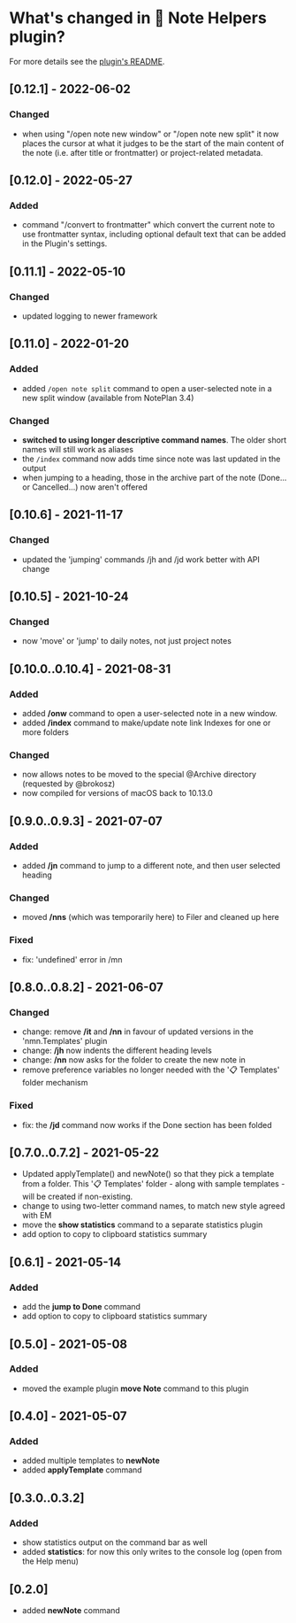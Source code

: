 # What's changed in 📙 Note Helpers plugin?
For more details see the [plugin's README](https://github.com/NotePlan/plugins/tree/main/jgclark.NoteHelpers/).

## [0.12.1] - 2022-06-02
### Changed
- when using "/open note new window" or "/open note new split" it now places the cursor at what it judges to be the start of the main content of the note (i.e. after title or frontmatter) or project-related metadata.

## [0.12.0] - 2022-05-27
### Added
- command "/convert to frontmatter" which convert the current note to use frontmatter syntax, including optional default text that can be added in the Plugin's settings.

## [0.11.1] - 2022-05-10
### Changed
- updated logging to newer framework

## [0.11.0] - 2022-01-20
### Added
- added `/open note split` command to open a user-selected note in a new split window (available from NotePlan 3.4)

### Changed
- **switched to using longer descriptive command names**. The older short names will still work as aliases
- the `/index` command now adds time since note was last updated in the output
- when jumping to a heading, those in the archive part of the note (Done... or Cancelled...) now aren't offered

## [0.10.6] - 2021-11-17
### Changed
- updated the 'jumping' commands /jh and /jd work better with API change

## [0.10.5] - 2021-10-24
### Changed
- now 'move' or 'jump' to daily notes, not just project notes

## [0.10.0..0.10.4] - 2021-08-31
### Added
- added **/onw** command to open a user-selected note in a new window.
- added **/index** command to make/update note link Indexes for one or more folders 

### Changed
- now allows notes to be moved to the special @Archive directory (requested by @brokosz)
- now compiled for versions of macOS back to 10.13.0

## [0.9.0..0.9.3] - 2021-07-07
### Added
- added **/jn** command to jump to a different note, and then user selected heading

### Changed
- moved **/nns** (which was temporarily here) to Filer and cleaned up here

### Fixed
- fix: 'undefined' error in /mn

## [0.8.0..0.8.2] - 2021-06-07
### Changed
- change: remove **/it** and **/nn** in favour of updated versions in the 'nmn.Templates' plugin
- change: **/jh** now indents the different heading levels
- change: **/nn** now asks for the folder to create the new note in
- remove preference variables no longer needed with the '📋 Templates' folder mechanism

### Fixed
- fix: the **/jd** command now works if the Done section has been folded

## [0.7.0..0.7.2] - 2021-05-22
- Updated applyTemplate() and newNote() so that they pick a template from a folder. This '📋 Templates' folder - along with sample templates - will be created if non-existing.
- change to using two-letter command names, to match new style agreed with EM
- move the **show statistics** command to a separate statistics plugin
- add option to copy to clipboard statistics summary

## [0.6.1] - 2021-05-14
### Added
- add the **jump to Done** command
- add option to copy to clipboard statistics summary

## [0.5.0] - 2021-05-08
### Added
- moved the example plugin **move Note** command to this plugin

## [0.4.0] - 2021-05-07
### Added
- added multiple templates to **newNote**
- added **applyTemplate** command

## [0.3.0..0.3.2]
### Added
- show statistics output on the command bar as well
- added **statistics**: for now this only writes to the console log (open from the Help menu)
 
## [0.2.0]
- added **newNote** command
